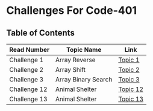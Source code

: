 # Challenges For Code-401

## Table of Contents
Read Number | Topic Name | Link
----------- | ---------- | ----
Challenge 1 | Array Reverse | [Topic 1](https://github.com/Aseel-Banna/data-structures-and-algorithms/tree/main/challenges/array-reverse)
Challenge 2 | Array Shift | [Topic 2](https://github.com/Aseel-Banna/data-structures-and-algorithms/tree/main/challenges/array-shift) 
Challenge 3 | Array Binary Search | [Topic 3](https://github.com/Aseel-Banna/data-structures-and-algorithms/tree/main/challenges/array-binary-search) 
Challenge 12 | Animal Shelter | [Topic 12](https://github.com/Aseel-Banna/data-structures-and-algorithms/tree/main/challenges/utilities) 
Challenge 13 | Animal Shelter | [Topic 13](https://github.com/Aseel-Banna/data-structures-and-algorithms/tree/main/challenges/utilities) 

